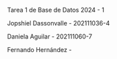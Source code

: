 Tarea 1 de Base de Datos 2024 - 1

Jopshiel Dassonvalle - 202111036-4

Daniela Aguilar      - 202111060-7

Fernando Hernández   - 
